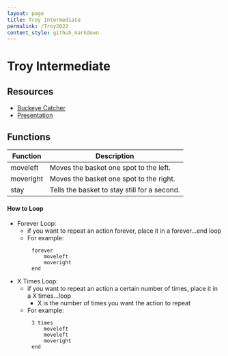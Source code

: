 ```yaml
---
layout: page
title: Troy Intermediate
permalink: /Troy2022
content_style: github_markdown
---
```


# Troy Intermediate

## Resources
* [Buckeye Catcher](https://c4cosu.com/buckeye-catch-em/)
* [Presentation](https://docs.google.com/presentation/d/18zgf1zw2Vxfub0V8PpbH3V2freMi6SbY9exvRGb4008/edit?usp=sharing)

## Functions

| Function | Description |
|-----------|-----------|
| moveleft |  Moves the basket one spot to the left. |
| moveright | Moves the basket one spot to the right. |
| stay | Tells the basket to stay still for a second. |

#### How to Loop
* Forever Loop:
    * if you want to repeat an action forever, place it in a forever...end loop
    * For example: 
```
        forever
            moveleft
            moveright
        end
```

* X Times Loop:
    * if you want to repeat an action a certain number of times, place it in a X times...loop
        * X is the number of times you want the action to repeat
    * For example: 
```
        3 times
            moveleft
            moveleft
            moveright
        end
```


